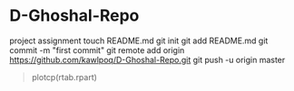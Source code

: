 D-Ghoshal-Repo
==============

project assignment 
touch README.md
git init
git add README.md
git commit -m "first commit"
git remote add origin https://github.com/kawlpoq/D-Ghoshal-Repo.git
git push -u origin master
>plotcp(rtab.rpart)
